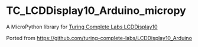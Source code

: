# TC_LCDDisplay10_Arduino_micropy
A MicroPython library for [Turing Complete Labs LCDDisplay10](https://www.adafruit.com/product/5379)

Ported from https://github.com/turing-complete-labs/LCDDisplay10_Arduino

